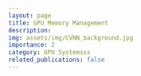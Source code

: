 ```yaml
---
layout: page
title: GPU Memory Management
description: 
img: assets/img/CVNN_background.jpg
importance: 2
category: GPU Systemsss
related_publications: false
---
```

